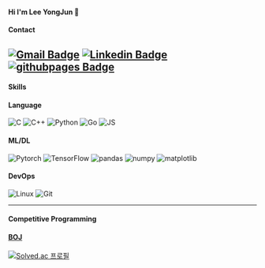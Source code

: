 #### Hi I'm Lee YongJun 👋

#### Contact
[![Gmail Badge](https://img.shields.io/badge/Gmail-d14836?style=flat&logo=Gmail&logoColor=white&link=mailto:jqueen.astro@gmail.com)](mailto:jqueen.astro@gmail.com)
[![Linkedin Badge](https://img.shields.io/badge/-LinkedIn-blue?style=flat&logo=Linkedin&logoColor=white&link=https://www.linkedin.com/in/yongjun-lee-47b0201bb/)](https://www.linkedin.com/in/yongjun-lee-47b0201bb/)
[![githubpages Badge](https://img.shields.io/badge/git%20blog-black?style=flat&logo=github&logoColor=white&link=https://elwhyjay.github.io/)](https://elwhyjay.github.io/)
---

#### Skills

#### Language
![C](https://img.shields.io/badge/C-A8B9CC?style=flat&logo=C%2B%2B&logoColor=white)
![C++](https://img.shields.io/badge/C++-00599C?style=flat&logo=C%2B%2B&logoColor=white)
![Python](https://img.shields.io/badge/Python-3766AB?style=flat&logo=Python&logoColor=white)
![Go](https://img.shields.io/badge/Go-00ADD8?style=flat&logo=Go&logoColor=white)
![JS](https://img.shields.io/badge/JavaScript-F7DF1E?style=flat&logo=JavaScript&logoColor=white)


#### ML/DL
![Pytorch](https://img.shields.io/badge/Pytorch-EE4C2C?style=flat&logo=Pytorch&logoColor=white)
![TensorFlow](https://img.shields.io/badge/Tensorflow-FF6F00?style=flat&logo=Tensorflow&logoColor=white)
![pandas](https://img.shields.io/badge/pandas-150458?style=flat&logo=pandas&logoColor=white)
![numpy](https://img.shields.io/badge/numpy-13243?style=flat&logo=numpy&logoColor=white)
![matplotlib](https://img.shields.io/badge/matplotlib-008FC7?style=flat)

#### DevOps
![Linux](https://img.shields.io/badge/Linux-FCC624?style=flat&logo=linux&logoColor=black)
![Git](https://img.shields.io/badge/git-F05032?style=flat&logo=git&logoColor=white)

---
#### Competitive Programming

#### [BOJ](https://www.acmicpc.net/)
[![Solved.ac
프로필](http://mazassumnida.wtf/api/v2/generate_badge?boj=lyj4032)](https://solved.ac/lyj4032)

